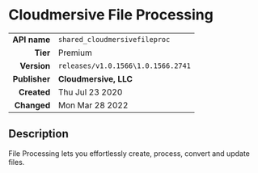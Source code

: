 # Cloudmersive File Processing
| | |
|-:|-|
|**API name**|`shared_cloudmersivefileproc`|
|**Tier**|Premium|
|**Version**|`releases/v1.0.1566\1.0.1566.2741`|
|**Publisher**|**Cloudmersive, LLC**|
|**Created**|Thu Jul 23 2020|
|**Changed**|Mon Mar 28 2022|

## Description
File Processing lets you effortlessly create, process, convert and update files.
